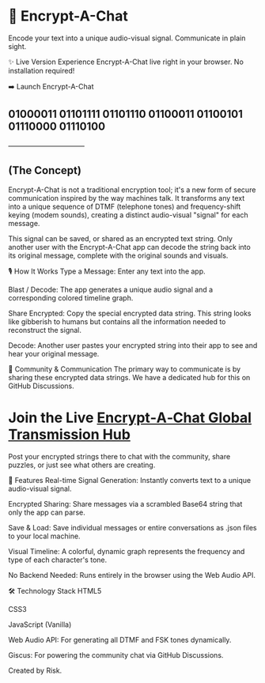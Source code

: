 # 📡 Encrypt-A-Chat
Encode your text into a unique audio-visual signal. Communicate in plain sight.

✨ Live Version
Experience Encrypt-A-Chat live right in your browser. No installation required!

➡️ Launch Encrypt-A-Chat

## 01000011 01101111 01101110 01100011 01100101 01110000 01110100
———————————
## (The Concept)

Encrypt-A-Chat is not a traditional encryption tool; it's a new form of secure communication inspired by the way machines talk. It transforms any text into a unique sequence of DTMF (telephone tones) and frequency-shift keying (modem sounds), creating a distinct audio-visual "signal" for each message.

This signal can be saved, or shared as an encrypted text string. Only another user with the Encrypt-A-Chat app can decode the string back into its original message, complete with the original sounds and visuals.

🎙️ How It Works
Type a Message: Enter any text into the app.

Blast / Decode: The app generates a unique audio signal and a corresponding colored timeline graph.

Share Encrypted: Copy the special encrypted data string. This string looks like gibberish to humans but contains all the information needed to reconstruct the signal.

Decode: Another user pastes your encrypted string into their app to see and hear your original message.

💬 Community & Communication
The primary way to communicate is by sharing these encrypted data strings. We have a dedicated hub for this on GitHub Discussions.

# Join the Live [Encrypt‑A‑Chat Global Transmission Hub](https://gamedev44.github.io/EAC/)

Post your encrypted strings there to chat with the community, share puzzles, or just see what others are creating.

🚀 Features
Real-time Signal Generation: Instantly converts text to a unique audio-visual signal.

Encrypted Sharing: Share messages via a scrambled Base64 string that only the app can parse.

Save & Load: Save individual messages or entire conversations as .json files to your local machine.

Visual Timeline: A colorful, dynamic graph represents the frequency and type of each character's tone.

No Backend Needed: Runs entirely in the browser using the Web Audio API.

🛠️ Technology Stack
HTML5

CSS3

JavaScript (Vanilla)

Web Audio API: For generating all DTMF and FSK tones dynamically.

Giscus: For powering the community chat via GitHub Discussions.

Created by Risk.
